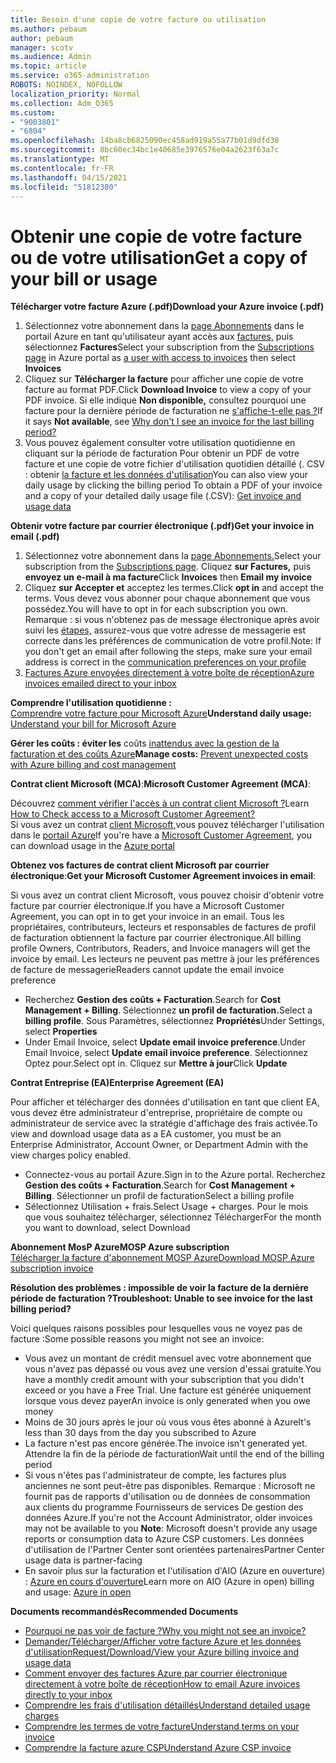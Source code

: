 ```yaml
---
title: Besoin d'une copie de votre facture ou utilisation
ms.author: pebaum
author: pebaum
manager: scotv
ms.audience: Admin
ms.topic: article
ms.service: o365-administration
ROBOTS: NOINDEX, NOFOLLOW
localization_priority: Normal
ms.collection: Adm_O365
ms.custom:
- "9003801"
- "6804"
ms.openlocfilehash: 14ba8cb6825090ec458ad919a55a77b01d9dfd38
ms.sourcegitcommit: 8bc60ec34bc1e40685e3976576e04a2623f63a7c
ms.translationtype: MT
ms.contentlocale: fr-FR
ms.lasthandoff: 04/15/2021
ms.locfileid: "51812380"
---
```

# <a name="get-a-copy-of-your-bill-or-usage"></a><span data-ttu-id="7a88e-102">Obtenir une copie de votre facture ou de votre utilisation</span><span class="sxs-lookup"><span data-stu-id="7a88e-102">Get a copy of your bill or usage</span></span>

<span data-ttu-id="7a88e-103">**Télécharger votre facture Azure (.pdf)**</span><span class="sxs-lookup"><span data-stu-id="7a88e-103">**Download your Azure invoice (.pdf)**</span></span>

1. <span data-ttu-id="7a88e-104">Sélectionnez votre abonnement dans la [page Abonnements](https://portal.azure.com/#blade/Microsoft_Azure_Billing/SubscriptionsBlade) dans le portail Azure en tant qu'utilisateur ayant accès aux [factures,](https://docs.microsoft.com/azure/cost-management-billing/manage/manage-billing-access?WT.mc_id=Portal-Microsoft_Azure_Support) puis sélectionnez **Factures**</span><span class="sxs-lookup"><span data-stu-id="7a88e-104">Select your subscription from the [Subscriptions page](https://portal.azure.com/#blade/Microsoft_Azure_Billing/SubscriptionsBlade) in Azure portal as [a user with access to invoices](https://docs.microsoft.com/azure/cost-management-billing/manage/manage-billing-access?WT.mc_id=Portal-Microsoft_Azure_Support) then select **Invoices**</span></span>
2. <span data-ttu-id="7a88e-105">Cliquez sur **Télécharger la facture** pour afficher une copie de votre facture au format PDF.</span><span class="sxs-lookup"><span data-stu-id="7a88e-105">Click **Download Invoice** to view a copy of your PDF invoice.</span></span> <span data-ttu-id="7a88e-106">Si elle indique **Non disponible,** consultez pourquoi une facture pour la dernière période de facturation ne [s'affiche-t-elle pas ?](https://docs.microsoft.com/azure/cost-management-billing/manage/download-azure-invoice-daily-usage-date?WT.mc_id=Portal-Microsoft_Azure_Support#noinvoice)</span><span class="sxs-lookup"><span data-stu-id="7a88e-106">If it says **Not available**, see [Why don't I see an invoice for the last billing period?](https://docs.microsoft.com/azure/cost-management-billing/manage/download-azure-invoice-daily-usage-date?WT.mc_id=Portal-Microsoft_Azure_Support#noinvoice)</span></span>
3. <span data-ttu-id="7a88e-107">Vous pouvez également consulter votre utilisation quotidienne en cliquant sur la période de facturation Pour obtenir un PDF de votre facture et une copie de votre fichier d'utilisation quotidien détaillé (. CSV : obtenir [la facture et les données d'utilisation](https://docs.microsoft.com/azure/cost-management-billing/manage/download-azure-invoice-daily-usage-date?WT.mc_id=Portal-Microsoft_Azure_Support)</span><span class="sxs-lookup"><span data-stu-id="7a88e-107">You can also view your daily usage by clicking the billing period To obtain a PDF of your invoice and a copy of your detailed daily usage file (.CSV): [Get invoice and usage data](https://docs.microsoft.com/azure/cost-management-billing/manage/download-azure-invoice-daily-usage-date?WT.mc_id=Portal-Microsoft_Azure_Support)</span></span>

<span data-ttu-id="7a88e-108">**Obtenir votre facture par courrier électronique (.pdf)**</span><span class="sxs-lookup"><span data-stu-id="7a88e-108">**Get your invoice in email (.pdf)**</span></span>

1. <span data-ttu-id="7a88e-109">Sélectionnez votre abonnement dans la [page Abonnements.](https://ms.portal.azure.com/#blade/Microsoft_Azure_Billing/SubscriptionsBlade)</span><span class="sxs-lookup"><span data-stu-id="7a88e-109">Select your subscription from the [Subscriptions page](https://ms.portal.azure.com/#blade/Microsoft_Azure_Billing/SubscriptionsBlade).</span></span> <span data-ttu-id="7a88e-110">Cliquez **sur Factures,** puis **envoyez un e-mail à ma facture**</span><span class="sxs-lookup"><span data-stu-id="7a88e-110">Click **Invoices** then **Email my invoice**</span></span>
2. <span data-ttu-id="7a88e-111">Cliquez **sur Accepter et** acceptez les termes.</span><span class="sxs-lookup"><span data-stu-id="7a88e-111">Click **opt in** and accept the terms.</span></span> <span data-ttu-id="7a88e-112">Vous devez vous abonner pour chaque abonnement que vous possédez.</span><span class="sxs-lookup"><span data-stu-id="7a88e-112">You will have to opt in for each subscription you own.</span></span> <span data-ttu-id="7a88e-113">Remarque : si vous n'obtenez pas de message électronique après avoir suivi les [étapes,](https://account.windowsazure.com/profile) assurez-vous que votre adresse de messagerie est correcte dans les préférences de communication de votre profil.</span><span class="sxs-lookup"><span data-stu-id="7a88e-113">Note: If you don't get an email after following the steps, make sure your email address is correct in the [communication preferences on your profile](https://account.windowsazure.com/profile)</span></span>
3. [<span data-ttu-id="7a88e-114">Factures Azure envoyées directement à votre boîte de réception</span><span class="sxs-lookup"><span data-stu-id="7a88e-114">Azure invoices emailed direct to your inbox</span></span>](https://azure.microsoft.com/blog/azure-email-invoices/)

<span data-ttu-id="7a88e-115">**Comprendre l'utilisation quotidienne :**  
 [Comprendre votre facture pour Microsoft Azure](https://docs.microsoft.com/azure/cost-management-billing/understand/review-individual-bill?WT.mc_id=Portal-Microsoft_Azure_Support)</span><span class="sxs-lookup"><span data-stu-id="7a88e-115">**Understand daily usage:** 
[Understand your bill for Microsoft Azure](https://docs.microsoft.com/azure/cost-management-billing/understand/review-individual-bill?WT.mc_id=Portal-Microsoft_Azure_Support)</span></span>  

<span data-ttu-id="7a88e-116">**Gérer les coûts : éviter les** coûts [inattendus avec la gestion de la facturation et des coûts Azure](https://docs.microsoft.com/azure/cost-management-billing/manage/getting-started?WT.mc_id=Portal-Microsoft_Azure_Support)</span><span class="sxs-lookup"><span data-stu-id="7a88e-116">**Manage costs:** [Prevent unexpected costs with Azure billing and cost management](https://docs.microsoft.com/azure/cost-management-billing/manage/getting-started?WT.mc_id=Portal-Microsoft_Azure_Support)</span></span>  

<span data-ttu-id="7a88e-117">**Contrat client Microsoft (MCA)**:</span><span class="sxs-lookup"><span data-stu-id="7a88e-117">**Microsoft Customer Agreement (MCA)**:</span></span>

<span data-ttu-id="7a88e-118">Découvrez  [comment vérifier l'accès à un contrat client Microsoft ?](https://docs.microsoft.com/azure/cost-management-billing/manage/download-azure-invoice-daily-usage-date?WT.mc_id=Portal-Microsoft_Azure_Support#check-access-to-a-microsoft-customer-agreement)</span><span class="sxs-lookup"><span data-stu-id="7a88e-118">Learn  [How to Check access to a Microsoft Customer Agreement?](https://docs.microsoft.com/azure/cost-management-billing/manage/download-azure-invoice-daily-usage-date?WT.mc_id=Portal-Microsoft_Azure_Support#check-access-to-a-microsoft-customer-agreement)</span></span>  
<span data-ttu-id="7a88e-119">Si vous avez un contrat [client Microsoft,](https://docs.microsoft.com/azure/cost-management-billing/manage/download-azure-invoice-daily-usage-date?WT.mc_id=Portal-Microsoft_Azure_Support#check-access-to-a-microsoft-customer-agreement)vous pouvez télécharger l'utilisation dans le [portail Azure](https://portal.azure.com/)</span><span class="sxs-lookup"><span data-stu-id="7a88e-119">If you're have a [Microsoft Customer Agreement](https://docs.microsoft.com/azure/cost-management-billing/manage/download-azure-invoice-daily-usage-date?WT.mc_id=Portal-Microsoft_Azure_Support#check-access-to-a-microsoft-customer-agreement), you can download usage in the [Azure portal](https://portal.azure.com/)</span></span>

<span data-ttu-id="7a88e-120">**Obtenez vos factures de contrat client Microsoft par courrier électronique**:</span><span class="sxs-lookup"><span data-stu-id="7a88e-120">**Get your Microsoft Customer Agreement invoices in email**:</span></span>

<span data-ttu-id="7a88e-121">Si vous avez un contrat client Microsoft, vous pouvez choisir d'obtenir votre facture par courrier électronique.</span><span class="sxs-lookup"><span data-stu-id="7a88e-121">If you have a Microsoft Customer Agreement, you can opt in to get your invoice in an email.</span></span> <span data-ttu-id="7a88e-122">Tous les propriétaires, contributeurs, lecteurs et responsables de factures de profil de facturation obtiennent la facture par courrier électronique.</span><span class="sxs-lookup"><span data-stu-id="7a88e-122">All billing profile Owners, Contributors, Readers, and Invoice managers will get the invoice by email.</span></span> <span data-ttu-id="7a88e-123">Les lecteurs ne peuvent pas mettre à jour les préférences de facture de messagerie</span><span class="sxs-lookup"><span data-stu-id="7a88e-123">Readers cannot update the email invoice preference</span></span>

- <span data-ttu-id="7a88e-124">Recherchez **Gestion des coûts + Facturation**.</span><span class="sxs-lookup"><span data-stu-id="7a88e-124">Search for **Cost Management + Billing**.</span></span> <span data-ttu-id="7a88e-125">Sélectionnez **un profil de facturation.**</span><span class="sxs-lookup"><span data-stu-id="7a88e-125">Select a **billing profile**.</span></span> <span data-ttu-id="7a88e-126">Sous Paramètres, sélectionnez **Propriétés**</span><span class="sxs-lookup"><span data-stu-id="7a88e-126">Under Settings, select **Properties**</span></span>
- <span data-ttu-id="7a88e-127">Under Email Invoice, select **Update email invoice preference**.</span><span class="sxs-lookup"><span data-stu-id="7a88e-127">Under Email Invoice, select **Update email invoice preference**.</span></span> <span data-ttu-id="7a88e-128">Sélectionnez Optez pour.</span><span class="sxs-lookup"><span data-stu-id="7a88e-128">Select opt in.</span></span> <span data-ttu-id="7a88e-129">Cliquez sur **Mettre à jour**</span><span class="sxs-lookup"><span data-stu-id="7a88e-129">Click **Update**</span></span>

<span data-ttu-id="7a88e-130">**Contrat Entreprise (EA)**</span><span class="sxs-lookup"><span data-stu-id="7a88e-130">**Enterprise Agreement (EA)**</span></span>

<span data-ttu-id="7a88e-131">Pour afficher et télécharger des données d'utilisation en tant que client EA, vous devez être administrateur d'entreprise, propriétaire de compte ou administrateur de service avec la stratégie d'affichage des frais activée.</span><span class="sxs-lookup"><span data-stu-id="7a88e-131">To view and download usage data as a EA customer, you must be an Enterprise Administrator, Account Owner, or Department Admin with the view charges policy enabled.</span></span>

- <span data-ttu-id="7a88e-132">Connectez-vous au portail Azure.</span><span class="sxs-lookup"><span data-stu-id="7a88e-132">Sign in to the Azure portal.</span></span> <span data-ttu-id="7a88e-133">Recherchez **Gestion des coûts + Facturation**.</span><span class="sxs-lookup"><span data-stu-id="7a88e-133">Search for **Cost Management + Billing**.</span></span> <span data-ttu-id="7a88e-134">Sélectionner un profil de facturation</span><span class="sxs-lookup"><span data-stu-id="7a88e-134">Select a billing profile</span></span>
- <span data-ttu-id="7a88e-135">Sélectionnez Utilisation + frais.</span><span class="sxs-lookup"><span data-stu-id="7a88e-135">Select Usage + charges.</span></span> <span data-ttu-id="7a88e-136">Pour le mois que vous souhaitez télécharger, sélectionnez Télécharger</span><span class="sxs-lookup"><span data-stu-id="7a88e-136">For the month you want to download, select Download</span></span>

<span data-ttu-id="7a88e-137">**Abonnement MosP Azure**</span><span class="sxs-lookup"><span data-stu-id="7a88e-137">**MOSP Azure subscription**</span></span>  
[<span data-ttu-id="7a88e-138">Télécharger la facture d'abonnement MOSP Azure</span><span class="sxs-lookup"><span data-stu-id="7a88e-138">Download MOSP Azure subscription invoice</span></span>](https://docs.microsoft.com/azure/cost-management-billing/understand/download-azure-invoice?WT.mc_id=Portal-Microsoft_Azure_Support#download-your-mosp-azure-subscription-invoice)

<span data-ttu-id="7a88e-139">**Résolution des problèmes : impossible de voir la facture de la dernière période de facturation ?**</span><span class="sxs-lookup"><span data-stu-id="7a88e-139">**Troubleshoot: Unable to see invoice for the last billing period?**</span></span>

<span data-ttu-id="7a88e-140">Voici quelques raisons possibles pour lesquelles vous ne voyez pas de facture :</span><span class="sxs-lookup"><span data-stu-id="7a88e-140">Some possible reasons you might not see an invoice:</span></span>

- <span data-ttu-id="7a88e-141">Vous avez un montant de crédit mensuel avec votre abonnement que vous n'avez pas dépassé ou vous avez une version d'essai gratuite.</span><span class="sxs-lookup"><span data-stu-id="7a88e-141">You have a monthly credit amount with your subscription that you didn't exceed or you have a Free Trial.</span></span> <span data-ttu-id="7a88e-142">Une facture est générée uniquement lorsque vous devez payer</span><span class="sxs-lookup"><span data-stu-id="7a88e-142">An invoice is only generated when you owe money</span></span>
- <span data-ttu-id="7a88e-143">Moins de 30 jours après le jour où vous vous êtes abonné à Azure</span><span class="sxs-lookup"><span data-stu-id="7a88e-143">It's less than 30 days from the day you subscribed to Azure</span></span>
- <span data-ttu-id="7a88e-144">La facture n'est pas encore générée.</span><span class="sxs-lookup"><span data-stu-id="7a88e-144">The invoice isn't generated yet.</span></span> <span data-ttu-id="7a88e-145">Attendre la fin de la période de facturation</span><span class="sxs-lookup"><span data-stu-id="7a88e-145">Wait until the end of the billing period</span></span>
- <span data-ttu-id="7a88e-146">Si vous n'êtes pas l'administrateur de compte, les factures plus anciennes ne sont peut-être pas disponibles. Remarque : Microsoft ne fournit pas de rapports d'utilisation ou de données de consommation aux clients du programme Fournisseurs de services De gestion des données Azure.</span><span class="sxs-lookup"><span data-stu-id="7a88e-146">If you're not the Account Administrator, older invoices may not be available to you **Note**: Microsoft doesn't provide any usage reports or consumption data to Azure CSP customers.</span></span> <span data-ttu-id="7a88e-147">Les données d'utilisation de l'Partner Center sont orientées partenaires</span><span class="sxs-lookup"><span data-stu-id="7a88e-147">Partner Center usage data is partner-facing</span></span>
- <span data-ttu-id="7a88e-148">En savoir plus sur la facturation et l'utilisation d'AIO (Azure en ouverture) : [Azure en cours d'ouverture](https://azure.microsoft.com/offers/ms-azr-0111p/)</span><span class="sxs-lookup"><span data-stu-id="7a88e-148">Learn more on AIO (Azure in open) billing and usage: [Azure in open](https://azure.microsoft.com/offers/ms-azr-0111p/)</span></span>

<span data-ttu-id="7a88e-149">**Documents recommandés**</span><span class="sxs-lookup"><span data-stu-id="7a88e-149">**Recommended Documents**</span></span>

- [<span data-ttu-id="7a88e-150">Pourquoi ne pas voir de facture ?</span><span class="sxs-lookup"><span data-stu-id="7a88e-150">Why you might not see an invoice?</span></span>](https://docs.microsoft.com/azure/cost-management-billing/understand/download-azure-invoice?WT.mc_id=Portal-Microsoft_Azure_Support#noinvoice)
- [<span data-ttu-id="7a88e-151">Demander/Télécharger/Afficher votre facture Azure et les données d'utilisation</span><span class="sxs-lookup"><span data-stu-id="7a88e-151">Request/Download/View your Azure billing invoice and usage data</span></span>](https://docs.microsoft.com/azure/cost-management-billing/manage/download-azure-invoice-daily-usage-date?WT.mc_id=Portal-Microsoft_Azure_Support)
- [<span data-ttu-id="7a88e-152">Comment envoyer des factures Azure par courrier électronique directement à votre boîte de réception</span><span class="sxs-lookup"><span data-stu-id="7a88e-152">How to email Azure invoices directly to your inbox</span></span>](https://docs.microsoft.com/azure/cost-management-billing/manage/download-azure-invoice-daily-usage-date?WT.mc_id=Portal-Microsoft_Azure_Support)
- [<span data-ttu-id="7a88e-153">Comprendre les frais d'utilisation détaillés</span><span class="sxs-lookup"><span data-stu-id="7a88e-153">Understand detailed usage charges</span></span>](https://docs.microsoft.com/azure/cost-management-billing/understand/review-individual-bill?WT.mc_id=Portal-Microsoft_Azure_Support#csv)
- [<span data-ttu-id="7a88e-154">Comprendre les termes de votre facture</span><span class="sxs-lookup"><span data-stu-id="7a88e-154">Understand terms on your invoice</span></span>](https://docs.microsoft.com/azure/cost-management-billing/understand/understand-invoice?WT.mc_id=Portal-Microsoft_Azure_Support)
- [<span data-ttu-id="7a88e-155">Comprendre la facture azure CSP</span><span class="sxs-lookup"><span data-stu-id="7a88e-155">Understand Azure CSP invoice</span></span>](https://docs.microsoft.com/partner-center/azure-plan-lp?WT.mc_id=Portal-Microsoft_Azure_Support)
